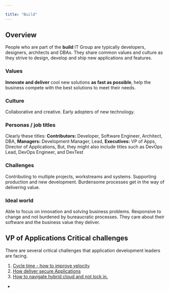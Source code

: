 ```yaml
---

title: "Build"
---
```

## Overview

People who are part of the **build** IT Group are typically developers, designers, architects and DBAs.  They share common values and culture as they strive to design, develop and ship new applications and features.

### Values

**Innovate and deliver** cool new solutions **as fast as possible**, help the business compete with the best solutions to meet their needs.

### Culture

Collaborative and creative. Early adopters of new technology.

### Personas / job titles

Clearly these titles:
**Contributors:** Developer, Software Engineer, Architect, DBA,
**Managers:**  Development Manager, Lead,
**Executives:**  VP of Apps, Director of Applications,
But, they might also include titles such as DevOps Lead, DevOps Engineer, and DevTest

### Challenges

Contributing to multiple projects, workstreams and systems. Supporting production and new development. Burdensome processes get in the way of delivering value.

### Ideal world

Able to focus on innovation and solving business problems. Responsive to change and not burdened by bureaucratic processes.  They care about their software and the business value they deliver.

## VP of Applications Critical challenges

There are several critical challenges that application development leaders are facing.
1. [Cycle time - how to improve velocity](/handbook/marketing/brand-and-product-marketing/product-and-solution-marketing/it-groups/build/cycle-time/)
1. [How deliver secure Applications](/handbook/marketing/brand-and-product-marketing/product-and-solution-marketing/it-groups/build/secure-applications/)
1. [How to navigate hybrid cloud and not lock in.](/handbook/marketing/brand-and-product-marketing/product-and-solution-marketing/it-groups/build/modernize/)









-

